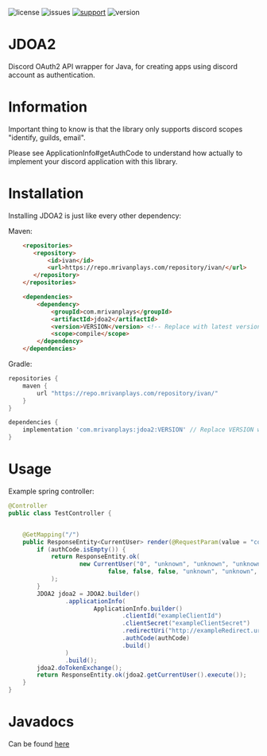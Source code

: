 ![license](https://img.shields.io/github/license/MrIvanPlays/JDOA2.svg?style=for-the-badge)
![issues](https://img.shields.io/github/issues/MrIvanPlays/JDOA2.svg?style=for-the-badge)
[![support](https://img.shields.io/discord/493674712334073878.svg?colorB=Blue&logo=discord&label=Support&style=for-the-badge)](https://mrivanplays.com/discord)
![version](https://img.shields.io/maven-metadata/v?color=blue&label=latest%20version&metadataUrl=https%3A%2F%2Frepo.mrivanplays.com%2Frepository%2Fivan-snapshots%2Fcom%2Fmrivanplays%2Fjdoa2%2Fmaven-metadata.xml&style=for-the-badge)
# JDOA2

Discord OAuth2 API wrapper for Java, for creating apps using discord account as authentication.

# Information
Important thing to know is that the library only supports discord scopes "identify, guilds, email". 

Please see ApplicationInfo#getAuthCode to understand how actually to implement your discord application with this library.

# Installation

Installing JDOA2 is just like every other dependency:

Maven:
```html
    <repositories>
       <repository>
           <id>ivan</id>
           <url>https://repo.mrivanplays.com/repository/ivan/</url>
       </repository>
    </repositories>

    <dependencies>
        <dependency>
            <groupId>com.mrivanplays</groupId>
            <artifactId>jdoa2</artifactId>
            <version>VERSION</version> <!-- Replace with latest version -->
            <scope>compile</scope>
        </dependency>
    </dependencies>
```

Gradle:
```groovy
repositories {
    maven {
        url "https://repo.mrivanplays.com/repository/ivan/"
    }
}

dependencies {
    implementation 'com.mrivanplays:jdoa2:VERSION' // Replace VERSION with latest version
}
```

# Usage

Example spring controller: 
```java
@Controller
public class TestController {


    @GetMapping("/")
    public ResponseEntity<CurrentUser> render(@RequestParam(value = "code", required = false, defaultValue = "") String authCode) {
        if (authCode.isEmpty()) {
            return ResponseEntity.ok(
                    new CurrentUser("0", "unknown", "unknown", "unknown",
                            false, false, false, "unknown", "unknown", 0)
            );
        }
        JDOA2 jdoa2 = JDOA2.builder()
                .applicationInfo(
                        ApplicationInfo.builder()
                                .clientId("exampleClientId")
                                .clientSecret("exampleClientSecret")
                                .redirectUri("http://exampleRedirect.uri/")
                                .authCode(authCode)
                                .build()
                )
                .build();
        jdoa2.doTokenExchange();
        return ResponseEntity.ok(jdoa2.getCurrentUser().execute());
    }
}
```

# Javadocs
Can be found [here](https://jd.mrivanplays/jdoa2/)
